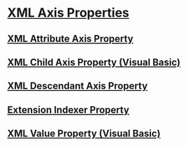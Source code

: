 # [XML Axis Properties](TocOutOfQuery)
## [XML Attribute Axis Property](TocOutOfQuery)
## [XML Child Axis Property (Visual Basic)](xml-child-axis-property.md)
## [XML Descendant Axis Property](TocOutOfQuery)
## [Extension Indexer Property](TocOutOfQuery)
## [XML Value Property (Visual Basic)](xml-value-property.md)
